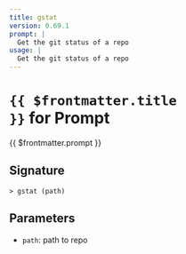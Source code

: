 ```yaml
---
title: gstat
version: 0.69.1
prompt: |
  Get the git status of a repo
usage: |
  Get the git status of a repo
---
```


# <code>{{ $frontmatter.title }}</code> for Prompt

<div class='command-title'>{{ $frontmatter.prompt }}</div>

## Signature

```> gstat (path)```

## Parameters

 -  `path`: path to repo
